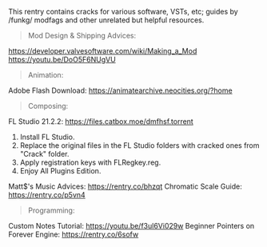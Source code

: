 This rentry contains cracks for various software, VSTs, etc; guides by /funkg/ modfags and other unrelated but helpful resources.

>Mod Design & Shipping Advices:

https://developer.valvesoftware.com/wiki/Making_a_Mod
https://youtu.be/DoO5F6NUgVU

>Animation:

Adobe Flash Download:
https://animatearchive.neocities.org/?home

>Composing:

FL Studio 21.2.2:
https://files.catbox.moe/dmfhsf.torrent
1. Install FL Studio.
2. Replace the original files in the FL Studio folders with cracked ones from "Crack" folder.
3. Apply registration keys with FLRegkey.reg.
4. Enjoy All Plugins Edition.

Matt$'s Music Advices:
https://rentry.co/bhzqt
Chromatic Scale Guide:
https://rentry.co/p5vn4

>Programming:

Custom Notes Tutorial:
https://youtu.be/f3ul6Vi029w
Beginner Pointers on Forever Engine:
https://rentry.co/6sofw